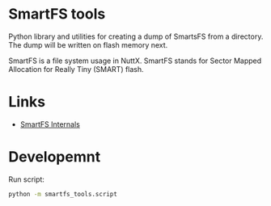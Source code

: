 # SmartFS tools

Python library and utilities for creating a dump of SmartsFS from a directory. The dump will be written on flash memory next.

SmartFS is a file system usage in NuttX. SmartFS stands for Sector Mapped Allocation for Really Tiny (SMART) flash.

# Links

- [SmartFS Internals](https://cwiki.apache.org/confluence/display/NUTTX/SmartFS+Internals)

# Developemnt

Run script:
```bash
python -m smartfs_tools.script
```
